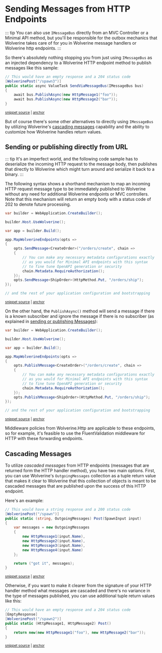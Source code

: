 # Sending Messages from HTTP Endpoints

::: tip
You can also use `IMessageBus` directly from an MVC Controller or a Minimal API method, but
you'll be responsible for the outbox mechanics that Wolverine takes care of for you in Wolverine
message handlers or Wolverine http endpoints.
:::

So there's absolutely nothing stopping you from just using `IMessageBus` as an injected
dependency to a Wolverine HTTP endpoint method to publish messages like this sample:

<!-- snippet: sample_publishing_cascading_messages_from_Http_endpoint_with_IMessageBus -->
<a id='snippet-sample_publishing_cascading_messages_from_http_endpoint_with_imessagebus'></a>
```cs
// This would have an empty response and a 204 status code
[WolverinePost("/spawn3")]
public static async ValueTask SendViaMessageBus(IMessageBus bus)
{
    await bus.PublishAsync(new HttpMessage1("foo"));
    await bus.PublishAsync(new HttpMessage2("bar"));
}
```
<sup><a href='https://github.com/JasperFx/wolverine/blob/main/src/Http/WolverineWebApi/MessageHandlers.cs#L49-L59' title='Snippet source file'>snippet source</a> | <a href='#snippet-sample_publishing_cascading_messages_from_http_endpoint_with_imessagebus' title='Start of snippet'>anchor</a></sup>
<!-- endSnippet -->

But of course there's some other alternatives to directly using `IMessageBus` by utilizing Wolverine's [cascading messages](/guide/handlers/cascading)
capability and the ability to customize how Wolverine handles return values. 

## Sending or publishing directly from URL

::: tip
It's an imperfect world, and the following code sample has to deserialize the incoming HTTP
request to the message body, then publishes that directly to Wolverine which might turn around
and serialize it back to a binary.
:::

The following syntax shows a shorthand mechanism to map an incoming HTTP request message type
to be immediately published to Wolverine without any need for additional Wolverine endpoints or MVC controllers.
Note that this mechanism will return an empty body with a status code of 202 to denote future processing.

<!-- snippet: sample_send_http_methods_directly_to_Wolverine -->
<a id='snippet-sample_send_http_methods_directly_to_wolverine'></a>
```cs
var builder = WebApplication.CreateBuilder();

builder.Host.UseWolverine();

var app = builder.Build();

app.MapWolverineEndpoints(opts =>
{
    opts.SendMessage<CreateOrder>("/orders/create", chain =>
    {
        // You can make any necessary metadata configurations exactly
        // as you would for Minimal API endpoints with this syntax
        // to fine tune OpenAPI generation or security
        chain.Metadata.RequireAuthorization();
    });
    opts.SendMessage<ShipOrder>(HttpMethod.Put, "/orders/ship");
});

// and the rest of your application configuration and bootstrapping
```
<sup><a href='https://github.com/JasperFx/wolverine/blob/main/src/Http/WolverineWebApi/Samples/SendingMessages.cs#L11-L33' title='Snippet source file'>snippet source</a> | <a href='#snippet-sample_send_http_methods_directly_to_wolverine' title='Start of snippet'>anchor</a></sup>
<!-- endSnippet -->

On the other hand, the `PublishAsync()` method will send a message if there is a known subscriber and ignore the message if there is no subscriber (as explained in [sending or publishing Messages](/guide/messaging/message-bus#sending-or-publishing-messages)):

<!-- snippet: sample_publish_http_methods_directly_to_Wolverine -->
<a id='snippet-sample_publish_http_methods_directly_to_wolverine'></a>
```cs
var builder = WebApplication.CreateBuilder();

builder.Host.UseWolverine();

var app = builder.Build();

app.MapWolverineEndpoints(opts =>
{
    opts.PublishMessage<CreateOrder>("/orders/create", chain =>
    {
        // You can make any necessary metadata configurations exactly
        // as you would for Minimal API endpoints with this syntax
        // to fine tune OpenAPI generation or security
        chain.Metadata.RequireAuthorization();
    });
    opts.PublishMessage<ShipOrder>(HttpMethod.Put, "/orders/ship");
});

// and the rest of your application configuration and bootstrapping
```
<sup><a href='https://github.com/JasperFx/wolverine/blob/main/src/Http/WolverineWebApi/Samples/PublishingMessages.cs#L11-L33' title='Snippet source file'>snippet source</a> | <a href='#snippet-sample_publish_http_methods_directly_to_wolverine' title='Start of snippet'>anchor</a></sup>
<!-- endSnippet -->

Middleware policies from Wolverine.Http are applicable to these endpoints, so for example, it's feasible to use
the FluentValidation middleware for HTTP with these forwarding endpoints.

## Cascading Messages

To utilize *cascaded messages* from HTTP endpoints (messages that are returned form the HTTP handler method), you have two main options.
First, you can use Wolverine's `OutgoingMessages` collection as a tuple return value that makes it clear to Wolverine
that this collection of objects is meant to be cascaded messages that are published upon the success of this HTTP endpoint.

Here's an example:

<!-- snippet: sample_spawning_messages_from_http_endpoint_via_OutgoingMessages -->
<a id='snippet-sample_spawning_messages_from_http_endpoint_via_outgoingmessages'></a>
```cs
// This would have a string response and a 200 status code
[WolverinePost("/spawn")]
public static (string, OutgoingMessages) Post(SpawnInput input)
{
    var messages = new OutgoingMessages
    {
        new HttpMessage1(input.Name),
        new HttpMessage2(input.Name),
        new HttpMessage3(input.Name),
        new HttpMessage4(input.Name)
    };

    return ("got it", messages);
}
```
<sup><a href='https://github.com/JasperFx/wolverine/blob/main/src/Http/WolverineWebApi/MessageHandlers.cs#L73-L90' title='Snippet source file'>snippet source</a> | <a href='#snippet-sample_spawning_messages_from_http_endpoint_via_outgoingmessages' title='Start of snippet'>anchor</a></sup>
<!-- endSnippet -->

Otherwise, if you want to make it clearer from the signature of your HTTP handler method what messages are cascaded
and there's no variance in the type of messages published, you can use additional tuple return values like this:

<!-- snippet: sample_publishing_cascading_messages_from_Http_endpoint -->
<a id='snippet-sample_publishing_cascading_messages_from_http_endpoint'></a>
```cs
// This would have an empty response and a 204 status code
[EmptyResponse]
[WolverinePost("/spawn2")]
public static (HttpMessage1, HttpMessage2) Post()
{
    return new(new HttpMessage1("foo"), new HttpMessage2("bar"));
}
```
<sup><a href='https://github.com/JasperFx/wolverine/blob/main/src/Http/WolverineWebApi/MessageHandlers.cs#L61-L71' title='Snippet source file'>snippet source</a> | <a href='#snippet-sample_publishing_cascading_messages_from_http_endpoint' title='Start of snippet'>anchor</a></sup>
<!-- endSnippet -->
